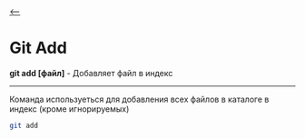 [<--](/readme.md)

# Git Add

**git add [файл]** - Добавляет файл в индекс 

---
Команда используеться для добавления всех файлов в каталоге в индекс (кроме игнорируемых)

``` bash 
git add 
```